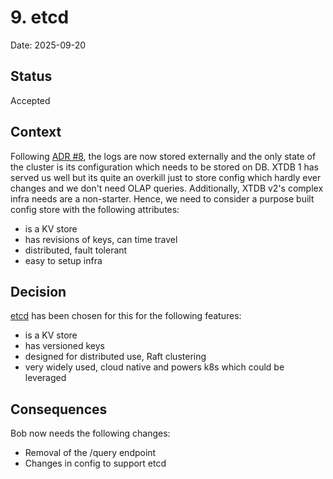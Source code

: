 # 9. etcd

Date: 2025-09-20

## Status

Accepted

## Context

Following [ADR #8](/doc/adr/0008-logger-interface.md), the logs are now stored externally and the only state of the cluster is its configuration which needs to be stored on DB.
XTDB 1 has served us well but its quite an overkill just to store config which hardly ever changes and we don't need OLAP queries. Additionally, XTDB v2's complex infra needs are a non-starter.
Hence, we need to consider a purpose built config store with the following attributes:

- is a KV store
- has revisions of keys, can time travel
- distributed, fault tolerant
- easy to setup infra

## Decision

[etcd](https://etcd.io) has been chosen for this for the following features:

- is a KV store
- has versioned keys
- designed for distributed use, Raft clustering
- very widely used, cloud native and powers k8s which could be leveraged

## Consequences

Bob now needs the following changes:

- Removal of the /query endpoint
- Changes in config to support etcd
